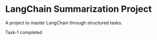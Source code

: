 # LangChain Summarization Project
A project to master LangChain through structured tasks.

Task-1 completed 